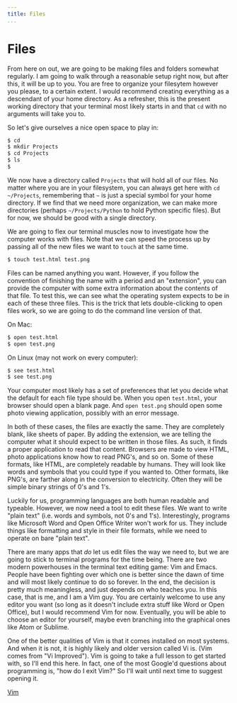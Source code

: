```yaml
---
title: Files
...
```


# Files

From here on out, we are going to be making files and folders somewhat
regularly.  I am going to walk through a reasonable setup right now, but after
this, it will be up to you. You are free to organize your filesytem however you
please, to a certain extent. I would recommend creating everything as a
descendant of your home directory. As a refresher, this is the present working
directory that your terminal most likely starts in and that `cd` with no
arguments will take you to.

So let's give ourselves a nice open space to play in:

```bash
$ cd
$ mkdir Projects
$ cd Projects
$ ls
$
```

We now have a directory called `Projects` that will hold all of our files.  No
matter where you are in your filesystem, you can always get here with `cd
~/Projects`, remembering that `~` is just a special symbol for your home
directory.  If we find that we need more organization, we can make more
directories (perhaps `~/Projects/Python` to hold Python specific files).  But for
now, we should be good with a single directory.

We are going to flex our terminal muscles now to investigate how the computer
works with files. Note that we can speed the process up by passing all of the
new files we want to `touch` at the same time.

```bash
$ touch test.html test.png
```

Files can be named anything you want. However, if you follow the convention of
finishing the name with a period and an "extension", you can provide the
computer with some extra information about the contents of that file. To test
this, we can see what the operating system expects to be in each of these three
files. This is the trick that lets double-clicking to open files work, so we
are going to do the command line version of that.

On Mac:

```bash
$ open test.html
$ open test.png
```

On Linux (may not work on every computer):

```bash
$ see test.html
$ see test.png
```

Your computer most likely has a set of preferences that let you decide what the
default for each file type should be. When you open `test.html`, your browser
should open a blank page. And `open test.png` should open some photo viewing
application, possibly with an error message.

In both of these cases, the files are exactly the same. They are
completely blank, like sheets of paper. By adding the extension, we are telling
the computer what it should expect to be written in those files. As such, it
finds a proper application to read that content. Browsers are made to view
HTML, photo applications know how to read PNG's, and so on. Some of these
formats, like HTML, are completely readable by humans. They will look like
words and symbols that you could type if you wanted to. Other formats, like
PNG's, are farther along in the conversion to electricity. Often they will be
simple binary strings of 0's and 1's.

Luckily for us, programming languages are both human readable and typeable.
However, we now need a tool to edit these files. We want to write "plain text"
(i.e. words and symbols, not 0's and 1's). Interestingly, programs like Microsoft
Word and Open Office Writer won't work for us. They include things like
formatting and style in their file formats, while we need to operate on bare
"plain text".

There are many apps that *do* let us edit files the way we need to, but we are
going to stick to terminal programs for the time being. There are two modern
powerhouses in the terminal text editing game: Vim and Emacs. People have been
fighting over which one is better since the dawn of time and will most likely
continue to do so forever. In the end, the decision is pretty much meaningless,
and just depends on who teaches you. In this case, that is me, and I am a Vim
guy. You are certainly welcome to use any editor you want (so long as it doesn't
include extra stuff like Word or Open Office), but I would recommend Vim for
now. Eventually, you will be able to choose an editor for yourself, maybe even
branching into the graphical ones like Atom or Sublime.

One of the better qualities of Vim is that it comes installed on most systems.
And when it is not, it is highly likely and older version called Vi is. (Vim
comes from "Vi Improved"). Vim is going to take a full lesson to get started
with, so I'll end this here. In fact, one of the most Google'd questions about
programming is, "how do I exit Vim?" So I'll wait until next time to suggest
opening it.

[Vim](5-vim.html)
